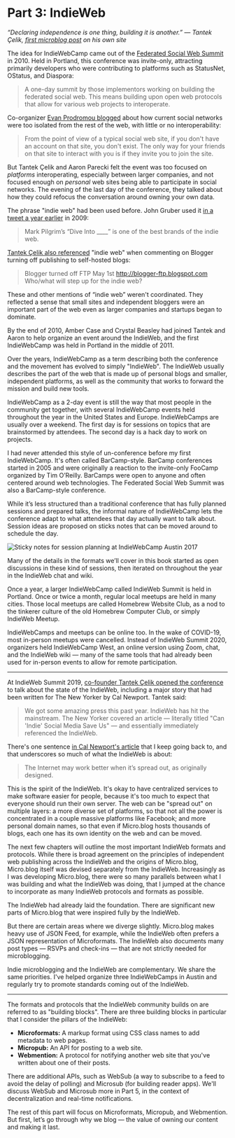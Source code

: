 # Part 3: IndieWeb

_“Declaring independence is one thing, building it is another.” — Tantek Çelik, [first microblog post][1] on his own site_

The idea for IndieWebCamp came out of the [Federated Social Web Summit][2] in 2010. Held in Portland, this conference was invite-only, attracting primarily developers who were contributing to platforms such as StatusNet, OStatus, and Diaspora:

> A one-day summit by those implementors working on building the federated social web. This means building upon open web protocols that allow for various web projects to interoperate.

Co-organizer [Evan Prodromou blogged][3] about how current social networks were too isolated from the rest of the web, with little or no interoperability:

> From the point of view of a typical social web site, if you don't have an account on that site, you don't exist. The only way for your friends on that site to interact with you is if they invite you to join the site.

But Tantek Çelik and Aaron Parecki felt the event was too focused on _platforms_ interoperating, especially between larger companies, and not focused enough on _personal_ web sites being able to participate in social networks. The evening of the last day of the conference, they talked about how they could refocus the conversation around owning your own data.

The phrase "indie web" had been used before. John Gruber used it [in a tweet a year earlier][4] in 2009:

> Mark Pilgrim’s “Dive Into \_\_\_\_” is one of the best brands of the indie web.

[Tantek Çelik also referenced][5] "indie web" when commenting on Blogger turning off publishing to self-hosted blogs:

> Blogger turned off FTP May 1st http://blogger-ftp.blogspot.com Who/what will step up for the indie web?

These and other mentions of “indie web” weren't coordinated. They reflected a sense that small sites and independent bloggers were an important part of the web even as larger companies and startups began to dominate.

By the end of 2010, Amber Case and Crystal Beasley had joined Tantek and Aaron to help organize an event around the IndieWeb, and the first IndieWebCamp was held in Portland in the middle of 2011.

Over the years, IndieWebCamp as a term describing both the conference and the movement has evolved to simply "IndieWeb". The IndieWeb usually describes the part of the web that is made up of personal blogs and smaller, independent platforms, as well as the community that works to forward the mission and build new tools.

IndieWebCamp as a 2-day event is still the way that most people in the community get together, with several IndieWebCamp events held throughout the year in the United States and Europe. IndieWebCamps are usually over a weekend. The first day is for sessions on topics that are brainstormed by attendees. The second day is a hack day to work on projects.

I had never attended this style of un-conference before my first IndieWebCamp. It's often called BarCamp-style. BarCamp conferences started in 2005 and were originally a reaction to the invite-only FooCamp organized by Tim O’Reilly. BarCamps were open to anyone and often centered around web technologies. The Federated Social Web Summit was also a BarCamp-style conference.

While it’s less structured than a traditional conference that has fully planned sessions and prepared talks, the informal nature of IndieWebCamp lets the conference adapt to what attendees that day actually want to talk about. Session ideas are proposed on sticks notes that can be moved around to schedule the day.

![][image-1]

Many of the details in the formats we’ll cover in this book started as open discussions in these kind of sessions, then iterated on throughout the year in the IndieWeb chat and wiki.

Once a year, a larger IndieWebCamp called IndieWeb Summit is held in Portland. Once or twice a month, regular local meetups are held in many cities. Those local meetups are called Homebrew Website Club, as a nod to the tinkerer culture of the old Homebrew Computer Club, or simply IndieWeb Meetup.

IndieWebCamps and meetups can be online too. In the wake of COVID-19, most in-person meetups were cancelled. Instead of IndieWeb Summit 2020, organizers held IndieWebCamp West, an online version using Zoom, chat, and the IndieWeb wiki — many of the same tools that had already been used for in-person events to allow for remote participation.

---- 

At IndieWeb Summit 2019, [co-founder Tantek Çelik opened the conference][6] to talk about the state of the IndieWeb, including a major story that had been written for The New Yorker by Cal Newport. Tantek said:

> We got some amazing press this past year. IndieWeb has hit the mainstream. The New Yorker covered an article — literally titled "Can 'Indie' Social Media Save Us" — and essentially immediately referenced the IndieWeb.

There's one sentence [in Cal Newport's article][7] that I keep going back to, and that underscores so much of what the IndieWeb is about:

> The Internet may work better when it’s spread out, as originally designed.

This is the spirit of the IndieWeb. It's okay to have centralized services to make software easier for people, because it's too much to expect that everyone should run their own server. The web can be "spread out" on multiple layers: a more diverse set of platforms, so that not all the power is concentrated in a couple massive platforms like Facebook; and more personal domain names, so that even if Micro.blog hosts thousands of blogs, each one has its own identity on the web and can be moved.

The next few chapters will outline the most important IndieWeb formats and protocols. While there is broad agreement on the principles of independent web publishing across the IndieWeb and the origins of Micro.blog, Micro.blog itself was devised separately from the IndieWeb. Increasingly as I was developing Micro.blog, there were so many parallels between what I was building and what the IndieWeb was doing, that I jumped at the chance to incorporate as many IndieWeb protocols and formats as possible.

The IndieWeb had already laid the foundation. There are significant new parts of Micro.blog that were inspired fully by the IndieWeb.

But there are certain areas where we diverge slightly. Micro.blog makes heavy use of JSON Feed, for example, while the IndieWeb often prefers a JSON representation of Microformats. The IndieWeb also documents many post types — RSVPs and check-ins — that are not strictly needed for microblogging.

Indie microblogging and the IndieWeb are complementary. We share the same priorities. I've helped organize three IndieWebCamps in Austin and regularly try to promote standards coming out of the IndieWeb.

---- 

The formats and protocols that the IndieWeb community builds on are referred to as "building blocks". There are three building blocks in particular that I consider the pillars of the IndieWeb:

* **Microformats:** A markup format using CSS class names to add metadata to web pages.
* **Micropub:** An API for posting to a web site.
* **Webmention:** A protocol for notifying another web site that you've written about one of their posts.

There are additional APIs, such as WebSub (a way to subscribe to a feed to avoid the delay of polling) and Microsub (for building reader apps). We'll discuss WebSub and Microsub more in Part 5, in the context of decentralization and real-time notifications.

The rest of this part will focus on Microformats, Micropub, and Webmention. But first, let’s go through why we blog — the value of owning our content and making it last.

[1]:	https://tantek.com/2010/001/t1/declaring-independence-building-it
[2]:	https://www.w3.org/2005/Incubator/federatedsocialweb/wiki/Federated_Social_Web_Summit_2010
[3]:	https://web.archive.org/web/20100715062843/http://status.net/2010/07/13/what-is-the-federated-social-web
[4]:	https://twitter.com/gruber/status/3429789407
[5]:	http://tantek.com/2010/123/t2/blogger-turned-off-ftp-what-indie-web-diso
[6]:	https://archive.org/details/indieweb-summit-2019-state-of-the-indieweb
[7]:	https://www.newyorker.com/tech/annals-of-technology/can-indie-social-media-save-us

[image-1]:	https://book.micro.blog/uploads/2020/cef6b1bb0e.jpg "Sticky notes for session planning at IndieWebCamp Austin 2017"